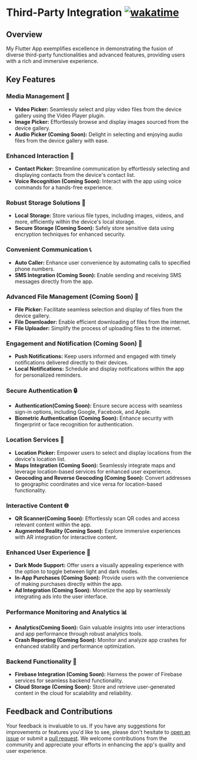 # Third-Party Integration [![wakatime](https://wakatime.com/badge/user/018c9017-daf8-45c1-be71-8b16fd238022/project/018dc391-e411-4faa-aac9-71aaa417a3f0.svg)](https://wakatime.com/badge/user/018c9017-daf8-45c1-be71-8b16fd238022/project/018dc391-e411-4faa-aac9-71aaa417a3f0)

## Overview

My Flutter App exemplifies excellence in demonstrating the fusion of diverse third-party functionalities and advanced features, providing users with a rich and immersive experience.

## Key Features

### Media Management 📸
- **Video Picker:** Seamlessly select and play video files from the device gallery using the Video Player plugin.
- **Image Picker:** Effortlessly browse and display images sourced from the device gallery.
- **Audio Picker (Coming Soon):** Delight in selecting and enjoying audio files from the device gallery with ease.

### Enhanced Interaction 💬
- **Contact Picker:** Streamline communication by effortlessly selecting and displaying contacts from the device's contact list.
- **Voice Recognition (Coming Soon):** Interact with the app using voice commands for a hands-free experience.

### Robust Storage Solutions 💾
- **Local Storage:** Store various file types, including images, videos, and more, efficiently within the device's local storage.
- **Secure Storage (Coming Soon):** Safely store sensitive data using encryption techniques for enhanced security.

### Convenient Communication 📞
- **Auto Caller:** Enhance user convenience by automating calls to specified phone numbers.
- **SMS Integration (Coming Soon):** Enable sending and receiving SMS messages directly from the app.

### Advanced File Management (Coming Soon) 📂
- **File Picker:** Facilitate seamless selection and display of files from the device gallery.
- **File Downloader:** Enable efficient downloading of files from the internet.
- **File Uploader:** Simplify the process of uploading files to the internet.

### Engagement and Notification (Coming Soon) 🔔 
- **Push Notifications:** Keep users informed and engaged with timely notifications delivered directly to their devices.
- **Local Notifications:** Schedule and display notifications within the app for personalized reminders.

### Secure Authentication 🔒
- **Authentication(Coming Soon):** Ensure secure access with seamless sign-in options, including Google, Facebook, and Apple.
- **Biometric Authentication (Coming Soon):** Enhance security with fingerprint or face recognition for authentication.

### Location Services 📍
- **Location Picker:** Empower users to select and display locations from the device's location list.
- **Maps Integration (Coming Soon):** Seamlessly integrate maps and leverage location-based services for enhanced user experience.
- **Geocoding and Reverse Geocoding (Coming Soon):** Convert addresses to geographic coordinates and vice versa for location-based functionality.

### Interactive Content 🌐
- **QR Scanner(Coming Soon):** Effortlessly scan QR codes and access relevant content within the app.
- **Augmented Reality (Coming Soon):** Explore immersive experiences with AR integration for interactive content.

### Enhanced User Experience 🎨
- **Dark Mode Support:** Offer users a visually appealing experience with the option to toggle between light and dark modes.
- **In-App Purchases (Coming Soon):** Provide users with the convenience of making purchases directly within the app.
- **Ad Integration (Coming Soon):** Monetize the app by seamlessly integrating ads into the user interface.

### Performance Monitoring and Analytics 📊
- **Analytics(Coming Soon):** Gain valuable insights into user interactions and app performance through robust analytics tools.
- **Crash Reporting (Coming Soon):** Monitor and analyze app crashes for enhanced stability and performance optimization.

### Backend Functionality 🚀
- **Firebase Integration (Coming Soon):** Harness the power of Firebase services for seamless backend functionality.
- **Cloud Storage (Coming Soon):** Store and retrieve user-generated content in the cloud for scalability and reliability.

## Feedback and Contributions

Your feedback is invaluable to us. If you have any suggestions for improvements or features you'd like to see, please don't hesitate to [open an issue]([link_to_issues](https://github.com/mahmoodhamdi/third_party_integration/issues)) or submit a [pull request](https://github.com/mahmoodhamdi/third_party_integration/pulls). We welcome contributions from the community and appreciate your efforts in enhancing the app's quality and user experience.
